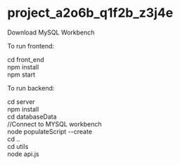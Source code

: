 # project_a2o6b_q1f2b_z3j4e
Download MySQL Workbench <br>


To run frontend: <br>

cd front_end <br>
npm install <br>
npm start <br>



To run backend: <br>

cd server <br>
npm install <br>
cd databaseData <br>
//Connect to MYSQL workbench <br>
node populateScript --create   <br>
cd .. <br>
cd utils <br>
node api.js <br>
